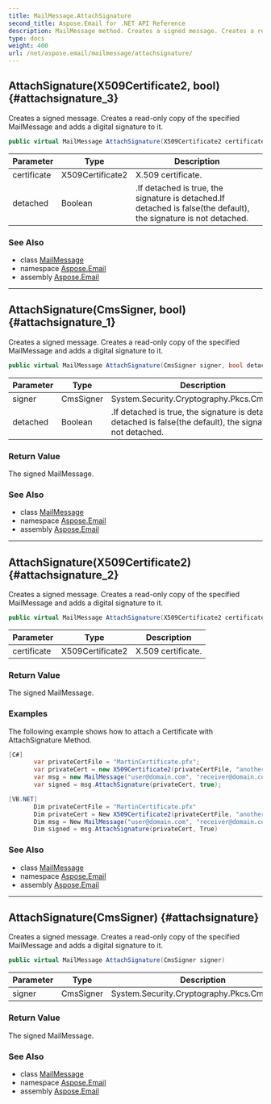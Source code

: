 ```yaml
---
title: MailMessage.AttachSignature
second_title: Aspose.Email for .NET API Reference
description: MailMessage method. Creates a signed message. Creates a readonly copy of the specified MailMessage and adds a digital signature to it
type: docs
weight: 400
url: /net/aspose.email/mailmessage/attachsignature/
---
```

## AttachSignature(X509Certificate2, bool) {#attachsignature_3}

Creates a signed message. Creates a read-only copy of the specified MailMessage and adds a digital signature to it.

```csharp
public virtual MailMessage AttachSignature(X509Certificate2 certificate, bool detached)
```

| Parameter | Type | Description |
| --- | --- | --- |
| certificate | X509Certificate2 | X.509 certificate. |
| detached | Boolean | .If detached is true, the signature is detached.If detached is false(the default), the signature is not detached. |

### See Also

* class [MailMessage](../)
* namespace [Aspose.Email](../../mailmessage/)
* assembly [Aspose.Email](../../../)

---

## AttachSignature(CmsSigner, bool) {#attachsignature_1}

Creates a signed message. Creates a read-only copy of the specified MailMessage and adds a digital signature to it.

```csharp
public virtual MailMessage AttachSignature(CmsSigner signer, bool detached)
```

| Parameter | Type | Description |
| --- | --- | --- |
| signer | CmsSigner | System.Security.Cryptography.Pkcs.CmsSigner. |
| detached | Boolean | .If detached is true, the signature is detached.If detached is false(the default), the signature is not detached. |

### Return Value

The signed MailMessage.

### See Also

* class [MailMessage](../)
* namespace [Aspose.Email](../../mailmessage/)
* assembly [Aspose.Email](../../../)

---

## AttachSignature(X509Certificate2) {#attachsignature_2}

Creates a signed message. Creates a read-only copy of the specified MailMessage and adds a digital signature to it.

```csharp
public virtual MailMessage AttachSignature(X509Certificate2 certificate)
```

| Parameter | Type | Description |
| --- | --- | --- |
| certificate | X509Certificate2 | X.509 certificate. |

### Return Value

The signed MailMessage.

### Examples

The following example shows how to attach a Certificate with AttachSignature Method.

```csharp
[C#]
       var privateCertFile = "MartinCertificate.pfx";
       var privateCert = new X509Certificate2(privateCertFile, "anothertestaccount");
       var msg = new MailMessage("user@domain.com", "receiver@domain.com", "subject:Signed message only by AE", "body:Test Body of signed message by AE");
       var signed = msg.AttachSignature(privateCert, true);
```

```csharp
[VB.NET]
       Dim privateCertFile = "MartinCertificate.pfx"
       Dim privateCert = New X509Certificate2(privateCertFile, "anothertestaccount")
       Dim msg = New MailMessage("user@domain.com", "receiver@domain.com", "subject:Signed message only by AE", "body:Test Body of signed message by AE")
       Dim signed = msg.AttachSignature(privateCert, True)
```

### See Also

* class [MailMessage](../)
* namespace [Aspose.Email](../../mailmessage/)
* assembly [Aspose.Email](../../../)

---

## AttachSignature(CmsSigner) {#attachsignature}

Creates a signed message. Creates a read-only copy of the specified MailMessage and adds a digital signature to it.

```csharp
public virtual MailMessage AttachSignature(CmsSigner signer)
```

| Parameter | Type | Description |
| --- | --- | --- |
| signer | CmsSigner | System.Security.Cryptography.Pkcs.CmsSigner. |

### Return Value

The signed MailMessage.

### See Also

* class [MailMessage](../)
* namespace [Aspose.Email](../../mailmessage/)
* assembly [Aspose.Email](../../../)


